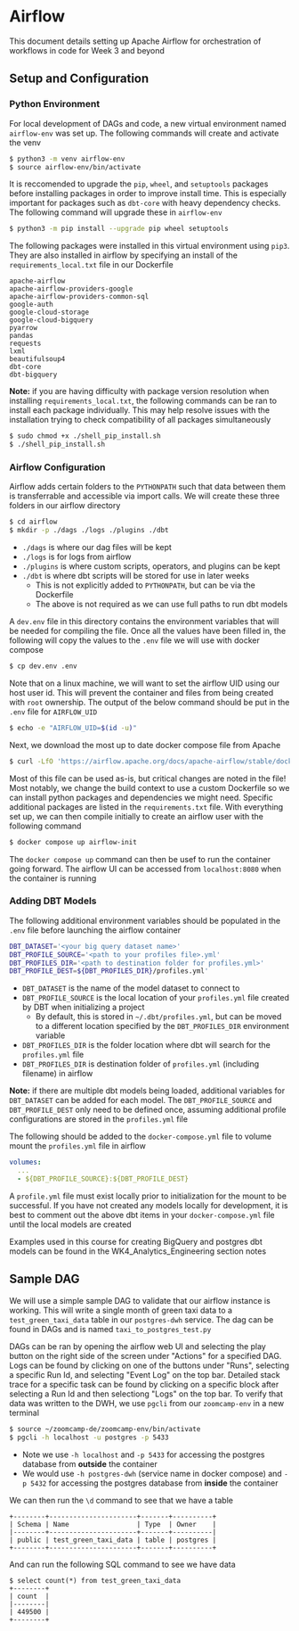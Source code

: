 # Airflow

This document details setting up Apache Airflow for orchestration of workflows in code for Week 3 and beyond

## Setup and Configuration

### Python Environment

For local development of DAGs and code, a new virtual environment named `airflow-env` was set up. The following commands will create and activate the venv
```bash
$ python3 -m venv airflow-env
$ source airflow-env/bin/activate
```

It is reccomended to upgrade the `pip`, `wheel`, and `setuptools` packages before installing packages in order to improve install time. This is especially important for packages such as `dbt-core` with heavy dependency checks. The following command will upgrade these in `airflow-env`
```bash
$ python3 -m pip install --upgrade pip wheel setuptools
```

The following packages were installed in this virtual environment using `pip3`. They are also installed in airflow by specifying an install of the `requirements_local.txt` file in our Dockerfile
```
apache-airflow
apache-airflow-providers-google
apache-airflow-providers-common-sql
google-auth
google-cloud-storage
google-cloud-bigquery
pyarrow
pandas
requests
lxml
beautifulsoup4
dbt-core
dbt-bigquery
```

**Note:** if you are having difficulty with package version resolution when installing `requirements_local.txt`, the following commands can be ran to install each package individually. This may help resolve issues with the installation trying to check compatibility of all packages simultaneously
```bash
$ sudo chmod +x ./shell_pip_install.sh
$ ./shell_pip_install.sh
```

### Airflow Configuration

Airflow adds certain folders to the `PYTHONPATH` such that data between them is transferrable and accessible via import calls. We will create these three folders in our airflow directory
```bash
$ cd airflow
$ mkdir -p ./dags ./logs ./plugins ./dbt
```
* `./dags` is where our dag files will be kept
* `./logs` is for logs from airflow
* `./plugins` is where custom scripts, operators, and plugins can be kept
* `./dbt` is where dbt scripts will be stored for use in later weeks
  * This is not explicitly added to `PYTHONPATH`, but can be via the Dockerfile
  * The above is not required as we can use full paths to run dbt models

A `dev.env` file in this directory contains the environment variables that will be needed for compiling the file. Once all the values have been filled in, the following will copy the values to the `.env` file we will use with docker compose
```bash
$ cp dev.env .env
```

Note that on a linux machine, we will want to set the airflow UID using our host user id. This will prevent the container and files from being created with `root` ownership. The output of the below command should be put in the `.env` file for `AIRFLOW_UID`
```bash
$ echo -e "AIRFLOW_UID=$(id -u)"
```

Next, we download the most up to date docker compose file from Apache
```bash
$ curl -LfO 'https://airflow.apache.org/docs/apache-airflow/stable/docker-compose.yaml'
```

Most of this file can be used as-is, but critical changes are noted in the file! Most notably, we change the build context to use a custom Dockerfile so we can install python packages and dependencies we might need. Specific additional packages are listed in the `requirements.txt` file. With everything set up, we can then compile initially to create an airflow user with the following command
```bash
$ docker compose up airflow-init
```

The `docker compose up` command can then be usef to run the container going forward. The airflow UI can be accessed from `localhost:8080` when the container is running

### Adding DBT Models

The following additional environment variables should be populated in the `.env` file before launching the airflow container
```bash
DBT_DATASET='<your big query dataset name>'
DBT_PROFILE_SOURCE='<path to your profiles file>.yml'
DBT_PROFILES_DIR='<path to destination folder for profiles.yml>'
DBT_PROFILE_DEST=${DBT_PROFILES_DIR}/profiles.yml'
```
* `DBT_DATASET` is the name of the model dataset to connect to
* `DBT_PROFILE_SOURCE` is the local location of your `profiles.yml` file created by DBT when initializing a project
  * By default, this is stored in `~/.dbt/profiles.yml`, but can be moved to a different location specified by the `DBT_PROFILES_DIR` environment variable
* `DBT_PROFILES_DIR` is the folder location where dbt will search for the `profiles.yml` file
* `DBT_PROFILES_DIR` is destination folder of `profiles.yml` (including filename) in airflow 

**Note:** if there are multiple dbt models being loaded, additional variables for `DBT_DATASET` can be added for each model. The `DBT_PROFILE_SOURCE` and `DBT_PROFILE_DEST` only need to be defined once, assuming additional profile configurations are stored in the `profiles.yml` file

The following should be added to the `docker-compose.yml` file to volume mount the `profiles.yml` file in airflow
```yml
volumes:
  ...
  - ${DBT_PROFILE_SOURCE}:${DBT_PROFILE_DEST}
```

A `profile.yml` file must exist locally prior to initialization for the mount to be successful. If you have not created any models locally for development, it is best to comment out the above dbt items in your `docker-compose.yml` file until the local models are created

Examples used in this course for creating BigQuery and postgres dbt models can be found in the WK4_Analytics_Engineering section notes

## Sample DAG

We will use a simple sample DAG to validate that our airflow instance is working. This will write a single month of green taxi data to a `test_green_taxi_data` table in our `postgres-dwh` service. The dag can be found in DAGs and is named `taxi_to_postgres_test.py`

DAGs can be ran by opening the airflow web UI and selecting the play button on the right side of the screen under "Actions" for a specified DAG. Logs can be found by clicking on one of the buttons under "Runs", selecting a specific Run Id, and selecting "Event Log" on the top bar. Detailed stack trace for a specific task can be found by clicking on a specific block after selecting a Run Id and then selectiong "Logs" on the top bar. To verify that data was written to the DWH, we use `pgcli` from our `zoomcamp-env` in a new terminal
```bash
$ source ~/zoomcamp-de/zoomcamp-env/bin/activate
$ pgcli -h localhost -u postgres -p 5433
```
* Note we use `-h localhost` and `-p 5433` for accessing the postgres database from **outside** the container
* We would use `-h postgres-dwh` (service name in docker compose) and `-p 5432` for accessing the postgres database from **inside** the container

We can then run the `\d` command to see that we have a table
```
+--------+----------------------+-------+----------+
| Schema | Name                 | Type  | Owner    |
|--------+----------------------+-------+----------|
| public | test_green_taxi_data | table | postgres |
+--------+----------------------+-------+----------+
```

And can run the following SQL command to see we have data
```
$ select count(*) from test_green_taxi_data
+--------+
| count  |
|--------|
| 449500 |
+--------+
```
